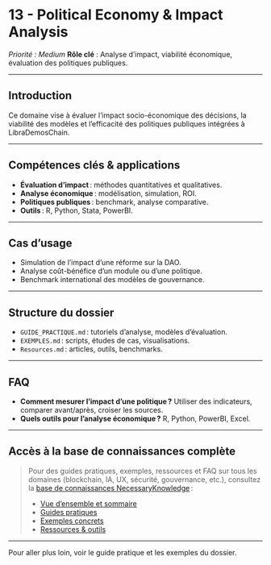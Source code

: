 # 13 - Political Economy & Impact Analysis
*Priorité : Medium*
**Rôle clé** : Analyse d’impact, viabilité économique, évaluation des politiques publiques.

---

## Introduction
Ce domaine vise à évaluer l’impact socio-économique des décisions, la viabilité des modèles et l’efficacité des politiques publiques intégrées à LibraDemosChain.

---

## Compétences clés & applications
- **Évaluation d’impact** : méthodes quantitatives et qualitatives.
- **Analyse économique** : modélisation, simulation, ROI.
- **Politiques publiques** : benchmark, analyse comparative.
- **Outils** : R, Python, Stata, PowerBI.

---

## Cas d’usage
- Simulation de l’impact d’une réforme sur la DAO.
- Analyse coût-bénéfice d’un module ou d’une politique.
- Benchmark international des modèles de gouvernance.

---

## Structure du dossier
- `GUIDE_PRACTIQUE.md` : tutoriels d’analyse, modèles d’évaluation.
- `EXEMPLES.md` : scripts, études de cas, visualisations.
- `Resources.md` : articles, outils, benchmarks.

---

## FAQ
- **Comment mesurer l’impact d’une politique ?**
  Utiliser des indicateurs, comparer avant/après, croiser les sources.
- **Quels outils pour l’analyse économique ?**
  R, Python, PowerBI, Excel.

---

## Accès à la base de connaissances complète

> Pour des guides pratiques, exemples, ressources et FAQ sur tous les domaines (blockchain, IA, UX, sécurité, gouvernance, etc.), consultez la [base de connaissances NecessaryKnowledge](../README.md) :
>
> - [Vue d’ensemble et sommaire](../README.md)
> - [Guides pratiques](./GUIDE_PRACTIQUE.md)
> - [Exemples concrets](./EXEMPLES.md)
> - [Ressources & outils](./Resources.md)

---

Pour aller plus loin, voir le guide pratique et les exemples du dossier.
